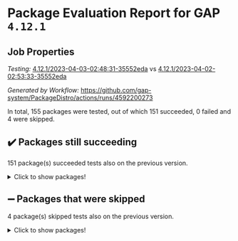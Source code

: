 # Package Evaluation Report for GAP `4.12.1`

## Job Properties

*Testing:* [4.12.1/2023-04-03-02:48:31-35552eda](https://github.com/gap-system/PackageDistro/blob/data/reports/4.12.1/2023-04-03-02:48:31-35552eda) vs [4.12.1/2023-04-02-02:53:33-35552eda](https://github.com/gap-system/PackageDistro/blob/data/reports/4.12.1/2023-04-02-02:53:33-35552eda)

*Generated by Workflow:* https://github.com/gap-system/PackageDistro/actions/runs/4592200273

In total, 155 packages were tested, out of which 151 succeeded, 0 failed and 4 were skipped.

## :heavy_check_mark: Packages still succeeding

151 package(s) succeeded tests also on the previous version.
<details><summary>Click to show packages!</summary>

- 4ti2interface 2023.02-04 [(success)](https://github.com/gap-system/PackageDistro/actions/runs/4592200273/jobs/8109190131)
- ace 5.6.2 [(success)](https://github.com/gap-system/PackageDistro/actions/runs/4592200273/jobs/8109190245)
- aclib 1.3.2 [(success)](https://github.com/gap-system/PackageDistro/actions/runs/4592200273/jobs/8109190324)
- agt 0.3.1 [(success)](https://github.com/gap-system/PackageDistro/actions/runs/4592200273/jobs/8109190403)
- alnuth 3.2.1 [(success)](https://github.com/gap-system/PackageDistro/actions/runs/4592200273/jobs/8109190462)
- anupq 3.3.0 [(success)](https://github.com/gap-system/PackageDistro/actions/runs/4592200273/jobs/8109190530)
- atlasrep 2.1.6 [(success)](https://github.com/gap-system/PackageDistro/actions/runs/4592200273/jobs/8109190602)
- autodoc 2022.10.20 [(success)](https://github.com/gap-system/PackageDistro/actions/runs/4592200273/jobs/8109190673)
- automata 1.15 [(success)](https://github.com/gap-system/PackageDistro/actions/runs/4592200273/jobs/8109190759)
- automgrp 1.3.2 [(success)](https://github.com/gap-system/PackageDistro/actions/runs/4592200273/jobs/8109190840)
- autpgrp 1.11 [(success)](https://github.com/gap-system/PackageDistro/actions/runs/4592200273/jobs/8109190915)
- cap 2023.03-13 [(success)](https://github.com/gap-system/PackageDistro/actions/runs/4592200273/jobs/8109190997)
- caratinterface 2.3.4 [(success)](https://github.com/gap-system/PackageDistro/actions/runs/4592200273/jobs/8109191066)
- cddinterface 2022.11.01 [(success)](https://github.com/gap-system/PackageDistro/actions/runs/4592200273/jobs/8109191141)
- circle 1.6.6 [(success)](https://github.com/gap-system/PackageDistro/actions/runs/4592200273/jobs/8109191215)
- classicpres 1.22 [(success)](https://github.com/gap-system/PackageDistro/actions/runs/4592200273/jobs/8109191280)
- cohomolo 1.6.11 [(success)](https://github.com/gap-system/PackageDistro/actions/runs/4592200273/jobs/8109191377)
- congruence 1.2.5 [(success)](https://github.com/gap-system/PackageDistro/actions/runs/4592200273/jobs/8109191458)
- corelg 1.56 [(success)](https://github.com/gap-system/PackageDistro/actions/runs/4592200273/jobs/8109191534)
- crime 1.6 [(success)](https://github.com/gap-system/PackageDistro/actions/runs/4592200273/jobs/8109191612)
- crisp 1.4.6 [(success)](https://github.com/gap-system/PackageDistro/actions/runs/4592200273/jobs/8109191672)
- crypting 0.10.4 [(success)](https://github.com/gap-system/PackageDistro/actions/runs/4592200273/jobs/8109191746)
- cryst 4.1.25 [(success)](https://github.com/gap-system/PackageDistro/actions/runs/4592200273/jobs/8109191837)
- crystcat 1.1.10 [(success)](https://github.com/gap-system/PackageDistro/actions/runs/4592200273/jobs/8109191903)
- ctbllib 1.3.5 [(success)](https://github.com/gap-system/PackageDistro/actions/runs/4592200273/jobs/8109191964)
- cubefree 1.19 [(success)](https://github.com/gap-system/PackageDistro/actions/runs/4592200273/jobs/8109192026)
- curlinterface 2.3.1 [(success)](https://github.com/gap-system/PackageDistro/actions/runs/4592200273/jobs/8109192088)
- cvec 2.8.1 [(success)](https://github.com/gap-system/PackageDistro/actions/runs/4592200273/jobs/8109192143)
- datastructures 0.3.0 [(success)](https://github.com/gap-system/PackageDistro/actions/runs/4592200273/jobs/8109192208)
- deepthought 1.0.6 [(success)](https://github.com/gap-system/PackageDistro/actions/runs/4592200273/jobs/8109192262)
- design 1.8 [(success)](https://github.com/gap-system/PackageDistro/actions/runs/4592200273/jobs/8109192317)
- difsets 2.3.1 [(success)](https://github.com/gap-system/PackageDistro/actions/runs/4592200273/jobs/8109192373)
- digraphs 1.6.1 [(success)](https://github.com/gap-system/PackageDistro/actions/runs/4592200273/jobs/8109192435)
- edim 1.3.7 [(success)](https://github.com/gap-system/PackageDistro/actions/runs/4592200273/jobs/8109192509)
- example 4.3.4 [(success)](https://github.com/gap-system/PackageDistro/actions/runs/4592200273/jobs/8109192573)
- examplesforhomalg 2023.02-04 [(success)](https://github.com/gap-system/PackageDistro/actions/runs/4592200273/jobs/8109192639)
- factint 1.6.3 [(success)](https://github.com/gap-system/PackageDistro/actions/runs/4592200273/jobs/8109192705)
- ferret 1.0.9 [(success)](https://github.com/gap-system/PackageDistro/actions/runs/4592200273/jobs/8109192826)
- fga 1.4.0 [(success)](https://github.com/gap-system/PackageDistro/actions/runs/4592200273/jobs/8109192903)
- fining 1.5.5 [(success)](https://github.com/gap-system/PackageDistro/actions/runs/4592200273/jobs/8109192972)
- float 1.0.3 [(success)](https://github.com/gap-system/PackageDistro/actions/runs/4592200273/jobs/8109193035)
- format 1.4.3 [(success)](https://github.com/gap-system/PackageDistro/actions/runs/4592200273/jobs/8109193105)
- forms 1.2.9 [(success)](https://github.com/gap-system/PackageDistro/actions/runs/4592200273/jobs/8109193161)
- fplsa 1.2.6 [(success)](https://github.com/gap-system/PackageDistro/actions/runs/4592200273/jobs/8109193223)
- fr 2.4.12 [(success)](https://github.com/gap-system/PackageDistro/actions/runs/4592200273/jobs/8109193281)
- francy 1.2.5 [(success)](https://github.com/gap-system/PackageDistro/actions/runs/4592200273/jobs/8109193344)
- fwtree 1.3 [(success)](https://github.com/gap-system/PackageDistro/actions/runs/4592200273/jobs/8109193400)
- gapdoc 1.6.6 [(success)](https://github.com/gap-system/PackageDistro/actions/runs/4592200273/jobs/8109193449)
- gauss 2023.02-04 [(success)](https://github.com/gap-system/PackageDistro/actions/runs/4592200273/jobs/8109193499)
- gaussforhomalg 2023.02-04 [(success)](https://github.com/gap-system/PackageDistro/actions/runs/4592200273/jobs/8109193553)
- gbnp 1.0.5 [(success)](https://github.com/gap-system/PackageDistro/actions/runs/4592200273/jobs/8109193627)
- generalizedmorphismsforcap 2023.03-01 [(success)](https://github.com/gap-system/PackageDistro/actions/runs/4592200273/jobs/8109193671)
- genss 1.6.8 [(success)](https://github.com/gap-system/PackageDistro/actions/runs/4592200273/jobs/8109193717)
- gradedmodules 2023.02-04 [(success)](https://github.com/gap-system/PackageDistro/actions/runs/4592200273/jobs/8109193768)
- gradedringforhomalg 2023.02-04 [(success)](https://github.com/gap-system/PackageDistro/actions/runs/4592200273/jobs/8109193816)
- grape 4.9.0 [(success)](https://github.com/gap-system/PackageDistro/actions/runs/4592200273/jobs/8109193855)
- groupoids 1.73 [(success)](https://github.com/gap-system/PackageDistro/actions/runs/4592200273/jobs/8109193899)
- grpconst 2.6.4 [(success)](https://github.com/gap-system/PackageDistro/actions/runs/4592200273/jobs/8109193947)
- guarana 0.96.3 [(success)](https://github.com/gap-system/PackageDistro/actions/runs/4592200273/jobs/8109193997)
- guava 3.18 [(success)](https://github.com/gap-system/PackageDistro/actions/runs/4592200273/jobs/8109194062)
- hap 1.54 [(success)](https://github.com/gap-system/PackageDistro/actions/runs/4592200273/jobs/8109194122)
- hapcryst 0.1.15 [(success)](https://github.com/gap-system/PackageDistro/actions/runs/4592200273/jobs/8109194179)
- hecke 1.5.3 [(success)](https://github.com/gap-system/PackageDistro/actions/runs/4592200273/jobs/8109194236)
- help 3.5 [(success)](https://github.com/gap-system/PackageDistro/actions/runs/4592200273/jobs/8109194305)
- homalg 2023.02-05 [(success)](https://github.com/gap-system/PackageDistro/actions/runs/4592200273/jobs/8109194378)
- homalgtocas 2023.02-04 [(success)](https://github.com/gap-system/PackageDistro/actions/runs/4592200273/jobs/8109194448)
- idrel 2.45 [(success)](https://github.com/gap-system/PackageDistro/actions/runs/4592200273/jobs/8109194509)
- images 1.3.1 [(success)](https://github.com/gap-system/PackageDistro/actions/runs/4592200273/jobs/8109194600)
- intpic 0.3.0 [(success)](https://github.com/gap-system/PackageDistro/actions/runs/4592200273/jobs/8109194681)
- io 4.8.1 [(success)](https://github.com/gap-system/PackageDistro/actions/runs/4592200273/jobs/8109194813)
- io_forhomalg 2023.02-04 [(success)](https://github.com/gap-system/PackageDistro/actions/runs/4592200273/jobs/8109194926)
- irredsol 1.4.4 [(success)](https://github.com/gap-system/PackageDistro/actions/runs/4592200273/jobs/8109195037)
- json 2.1.1 [(success)](https://github.com/gap-system/PackageDistro/actions/runs/4592200273/jobs/8109195098)
- jupyterkernel 1.5.0 [(success)](https://github.com/gap-system/PackageDistro/actions/runs/4592200273/jobs/8109195173)
- jupyterviz 1.5.6 [(success)](https://github.com/gap-system/PackageDistro/actions/runs/4592200273/jobs/8109195239)
- kan 1.35 [(success)](https://github.com/gap-system/PackageDistro/actions/runs/4592200273/jobs/8109195314)
- kbmag 1.5.11 [(success)](https://github.com/gap-system/PackageDistro/actions/runs/4592200273/jobs/8109195395)
- laguna 3.9.6 [(success)](https://github.com/gap-system/PackageDistro/actions/runs/4592200273/jobs/8109195480)
- liealgdb 2.2.1 [(success)](https://github.com/gap-system/PackageDistro/actions/runs/4592200273/jobs/8109195593)
- liepring 2.8 [(success)](https://github.com/gap-system/PackageDistro/actions/runs/4592200273/jobs/8109195724)
- liering 2.4.2 [(success)](https://github.com/gap-system/PackageDistro/actions/runs/4592200273/jobs/8109195809)
- linearalgebraforcap 2023.03-06 [(success)](https://github.com/gap-system/PackageDistro/actions/runs/4592200273/jobs/8109195894)
- localizeringforhomalg 2023.02-04 [(success)](https://github.com/gap-system/PackageDistro/actions/runs/4592200273/jobs/8109195966)
- loops 3.4.3 [(success)](https://github.com/gap-system/PackageDistro/actions/runs/4592200273/jobs/8109196106)
- lpres 1.0.3 [(success)](https://github.com/gap-system/PackageDistro/actions/runs/4592200273/jobs/8109196210)
- majoranaalgebras 1.5.1 [(success)](https://github.com/gap-system/PackageDistro/actions/runs/4592200273/jobs/8109196299)
- mapclass 1.4.6 [(success)](https://github.com/gap-system/PackageDistro/actions/runs/4592200273/jobs/8109196377)
- matgrp 0.70 [(success)](https://github.com/gap-system/PackageDistro/actions/runs/4592200273/jobs/8109196453)
- matricesforhomalg 2023.02-04 [(success)](https://github.com/gap-system/PackageDistro/actions/runs/4592200273/jobs/8109196529)
- modisom 2.5.4 [(success)](https://github.com/gap-system/PackageDistro/actions/runs/4592200273/jobs/8109196583)
- modulepresentationsforcap 2023.03-01 [(success)](https://github.com/gap-system/PackageDistro/actions/runs/4592200273/jobs/8109196653)
- modules 2023.02-04 [(success)](https://github.com/gap-system/PackageDistro/actions/runs/4592200273/jobs/8109196717)
- monoidalcategories 2023.03-01 [(success)](https://github.com/gap-system/PackageDistro/actions/runs/4592200273/jobs/8109196790)
- nconvex 2022.09-01 [(success)](https://github.com/gap-system/PackageDistro/actions/runs/4592200273/jobs/8109196877)
- nilmat 1.4.2 [(success)](https://github.com/gap-system/PackageDistro/actions/runs/4592200273/jobs/8109196946)
- nock 1.5 [(success)](https://github.com/gap-system/PackageDistro/actions/runs/4592200273/jobs/8109197017)
- normalizinterface 1.3.5 [(success)](https://github.com/gap-system/PackageDistro/actions/runs/4592200273/jobs/8109197100)
- nq 2.5.10 [(success)](https://github.com/gap-system/PackageDistro/actions/runs/4592200273/jobs/8109197188)
- numericalsgps 1.3.1 [(success)](https://github.com/gap-system/PackageDistro/actions/runs/4592200273/jobs/8109197252)
- openmath 11.5.3 [(success)](https://github.com/gap-system/PackageDistro/actions/runs/4592200273/jobs/8109197335)
- orb 4.9.0 [(success)](https://github.com/gap-system/PackageDistro/actions/runs/4592200273/jobs/8109197414)
- packagemanager 1.4.1 [(success)](https://github.com/gap-system/PackageDistro/actions/runs/4592200273/jobs/8109197517)
- patternclass 2.4.3 [(success)](https://github.com/gap-system/PackageDistro/actions/runs/4592200273/jobs/8109197594)
- permut 2.0.4 [(success)](https://github.com/gap-system/PackageDistro/actions/runs/4592200273/jobs/8109197678)
- polenta 1.3.10 [(success)](https://github.com/gap-system/PackageDistro/actions/runs/4592200273/jobs/8109197752)
- polymaking 0.8.6 [(success)](https://github.com/gap-system/PackageDistro/actions/runs/4592200273/jobs/8109197835)
- primgrp 3.4.4 [(success)](https://github.com/gap-system/PackageDistro/actions/runs/4592200273/jobs/8109197915)
- profiling 2.5.2 [(success)](https://github.com/gap-system/PackageDistro/actions/runs/4592200273/jobs/8109198002)
- qpa 1.34 [(success)](https://github.com/gap-system/PackageDistro/actions/runs/4592200273/jobs/8109198085)
- quagroup 1.8.3 [(success)](https://github.com/gap-system/PackageDistro/actions/runs/4592200273/jobs/8109198161)
- radiroot 2.9 [(success)](https://github.com/gap-system/PackageDistro/actions/runs/4592200273/jobs/8109198249)
- rcwa 4.7.1 [(success)](https://github.com/gap-system/PackageDistro/actions/runs/4592200273/jobs/8109198321)
- rds 1.8 [(success)](https://github.com/gap-system/PackageDistro/actions/runs/4592200273/jobs/8109198396)
- recog 1.4.2 [(success)](https://github.com/gap-system/PackageDistro/actions/runs/4592200273/jobs/8109198481)
- repndecomp 1.3.0 [(success)](https://github.com/gap-system/PackageDistro/actions/runs/4592200273/jobs/8109198548)
- repsn 3.1.1 [(success)](https://github.com/gap-system/PackageDistro/actions/runs/4592200273/jobs/8109198655)
- resclasses 4.7.3 [(success)](https://github.com/gap-system/PackageDistro/actions/runs/4592200273/jobs/8109198734)
- ringsforhomalg 2023.02-05 [(success)](https://github.com/gap-system/PackageDistro/actions/runs/4592200273/jobs/8109198803)
- sco 2023.02-04 [(success)](https://github.com/gap-system/PackageDistro/actions/runs/4592200273/jobs/8109198892)
- scscp 2.4.1 [(success)](https://github.com/gap-system/PackageDistro/actions/runs/4592200273/jobs/8109198961)
- semigroups 5.2.1 [(success)](https://github.com/gap-system/PackageDistro/actions/runs/4592200273/jobs/8109199047)
- sglppow 2.3 [(success)](https://github.com/gap-system/PackageDistro/actions/runs/4592200273/jobs/8109199121)
- sgpviz 0.999.5 [(success)](https://github.com/gap-system/PackageDistro/actions/runs/4592200273/jobs/8109199222)
- simpcomp 2.1.14 [(success)](https://github.com/gap-system/PackageDistro/actions/runs/4592200273/jobs/8109199300)
- singular 2023.02.09 [(success)](https://github.com/gap-system/PackageDistro/actions/runs/4592200273/jobs/8109199363)
- sl2reps 1.1 [(success)](https://github.com/gap-system/PackageDistro/actions/runs/4592200273/jobs/8109199420)
- sla 1.5.3 [(success)](https://github.com/gap-system/PackageDistro/actions/runs/4592200273/jobs/8109199486)
- smallgrp 1.5.2 [(success)](https://github.com/gap-system/PackageDistro/actions/runs/4592200273/jobs/8109199559)
- smallsemi 0.6.13 [(success)](https://github.com/gap-system/PackageDistro/actions/runs/4592200273/jobs/8109199629)
- sonata 2.9.6 [(success)](https://github.com/gap-system/PackageDistro/actions/runs/4592200273/jobs/8109199687)
- sophus 1.27 [(success)](https://github.com/gap-system/PackageDistro/actions/runs/4592200273/jobs/8109199735)
- spinsym 1.5.2 [(success)](https://github.com/gap-system/PackageDistro/actions/runs/4592200273/jobs/8109199807)
- standardff 0.9.4 [(success)](https://github.com/gap-system/PackageDistro/actions/runs/4592200273/jobs/8109199862)
- symbcompcc 1.3.2 [(success)](https://github.com/gap-system/PackageDistro/actions/runs/4592200273/jobs/8109199931)
- thelma 1.3 [(success)](https://github.com/gap-system/PackageDistro/actions/runs/4592200273/jobs/8109199992)
- tomlib 1.2.9 [(success)](https://github.com/gap-system/PackageDistro/actions/runs/4592200273/jobs/8109200052)
- toolsforhomalg 2023.03-01 [(success)](https://github.com/gap-system/PackageDistro/actions/runs/4592200273/jobs/8109200095)
- toric 1.9.5 [(success)](https://github.com/gap-system/PackageDistro/actions/runs/4592200273/jobs/8109200172)
- toricvarieties 2022.07.13 [(success)](https://github.com/gap-system/PackageDistro/actions/runs/4592200273/jobs/8109200259)
- transgrp 3.6.3 [(success)](https://github.com/gap-system/PackageDistro/actions/runs/4592200273/jobs/8109200334)
- ugaly 4.0.3 [(success)](https://github.com/gap-system/PackageDistro/actions/runs/4592200273/jobs/8109200414)
- unipot 1.5 [(success)](https://github.com/gap-system/PackageDistro/actions/runs/4592200273/jobs/8109200489)
- unitlib 4.2.0 [(success)](https://github.com/gap-system/PackageDistro/actions/runs/4592200273/jobs/8109200538)
- utils 0.82 [(success)](https://github.com/gap-system/PackageDistro/actions/runs/4592200273/jobs/8109200592)
- uuid 0.7 [(success)](https://github.com/gap-system/PackageDistro/actions/runs/4592200273/jobs/8109200673)
- walrus 0.9991 [(success)](https://github.com/gap-system/PackageDistro/actions/runs/4592200273/jobs/8109200775)
- wedderga 4.10.3 [(success)](https://github.com/gap-system/PackageDistro/actions/runs/4592200273/jobs/8109200873)
- xmod 2.91 [(success)](https://github.com/gap-system/PackageDistro/actions/runs/4592200273/jobs/8109200957)
- xmodalg 1.23 [(success)](https://github.com/gap-system/PackageDistro/actions/runs/4592200273/jobs/8109201029)
- yangbaxter 0.10.3 [(success)](https://github.com/gap-system/PackageDistro/actions/runs/4592200273/jobs/8109201090)
- zeromqinterface 0.14 [(success)](https://github.com/gap-system/PackageDistro/actions/runs/4592200273/jobs/8109201159)
</details>

## :heavy_minus_sign: Packages that were skipped

4 package(s) skipped tests also on the previous version.
<details><summary>Click to show packages!</summary>

- browse 1.8.21 [(skipped)](https://github.com/gap-system/PackageDistro/actions/runs/4592200273/jobs/8109019074)
- itc 1.5.1 [(skipped)](https://github.com/gap-system/PackageDistro/actions/runs/4592200273/jobs/8109019074)
- polycyclic 2.16 [(skipped)](https://github.com/gap-system/PackageDistro/actions/runs/4592200273/jobs/8109019074)
- xgap 4.31 [(skipped)](https://github.com/gap-system/PackageDistro/actions/runs/4592200273/jobs/8109019074)
</details>

